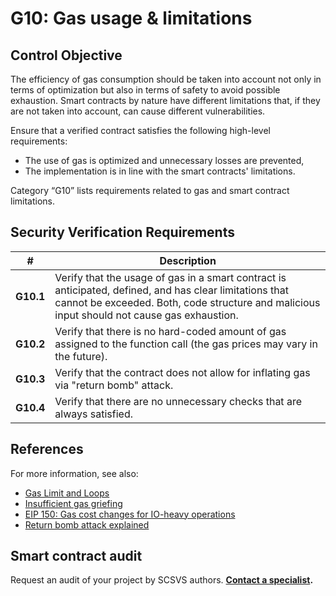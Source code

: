 # G10: Gas usage & limitations

## Control Objective

The efficiency of gas consumption should be taken into account not only in terms of optimization but also in terms of safety to avoid possible exhaustion. Smart contracts by nature have different limitations that, if they are not taken into account, can cause different vulnerabilities.

Ensure that a verified contract satisfies the following high-level requirements:
* The use of gas is optimized and unnecessary losses are prevented,
* The implementation is in line with the smart contracts' limitations.

Category “G10” lists requirements related to gas and smart contract limitations.

## Security Verification Requirements

| # | Description |
| --- | --- |
| **G10.1** | Verify that the usage of gas in a smart contract is anticipated, defined, and has clear limitations that cannot be exceeded. Both, code structure and malicious input should not cause gas exhaustion. | 
| **G10.2** | Verify that there is no hard-coded amount of gas assigned to the function call (the gas prices may vary in the future). | 
| **G10.3** | Verify that the contract does not allow for inflating gas via "return bomb" attack. |
| **G10.4** | Verify that there are no unnecessary checks that are always satisfied. |

## References

For more information, see also:

* [Gas Limit and Loops](https://solidity.readthedocs.io/en/v0.5.10/security-considerations.html#gas-limit-and-loops)
* [Insufficient gas griefing](https://consensys.github.io/smart-contract-best-practices/known_attacks/#insufficient-gas-griefing)
* [EIP 150: Gas cost changes for IO-heavy operations](https://github.com/ethereum/EIPs/blob/master/EIPS/eip-150.md)
* [Return bomb attack explained](https://github.com/nomad-xyz/ExcessivelySafeCall)

## Smart contract audit

Request an audit of your project by SCSVS authors.
**[Contact a specialist](https://composable-security.com/contact/).**